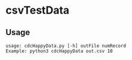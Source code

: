 # csvTestData
## Usage
```
usage: cdcHappyData.py [-h] outFile numRecord
Example: python3 cdcHappyData out.csv 10
```
